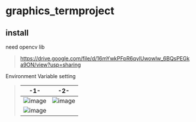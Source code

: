 # graphics_termproject

## install

need opencv lib
> https://drive.google.com/file/d/16mYwkPFpR6qylUwowlw_6BQsPEGka9ON/view?usp=sharing

Environment Variable setting  
>  |-1-|-2-|
>  |---|---|  
>  |![image](https://user-images.githubusercontent.com/49244613/119520475-4a681f00-bdb5-11eb-8afb-e64c1d4fc61a.png)|![image](https://user-images.githubusercontent.com/49244613/119520589-5fdd4900-bdb5-11eb-8a08-29e399f14e93.png)|
>  | ![image](https://user-images.githubusercontent.com/49244613/119521368-088ba880-bdb6-11eb-933a-a1c53bea5aae.png) ||



